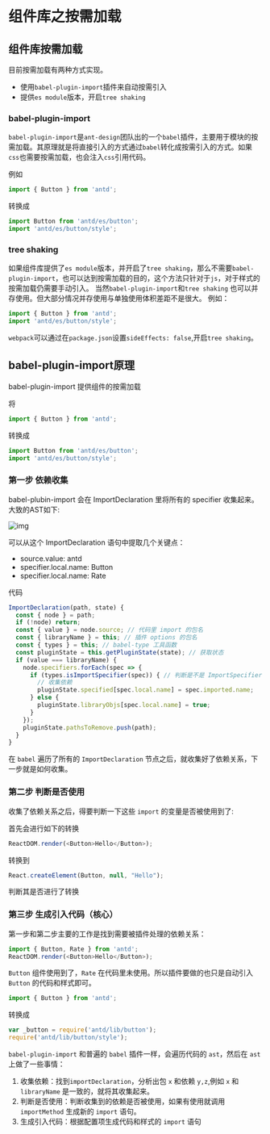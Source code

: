 # 组件库之按需加载

## 组件库按需加载

目前按需加载有两种方式实现。

- 使用`babel-plugin-import`插件来自动按需引入
- 提供`es module`版本，开启`tree shaking`

### babel-plugin-import

`babel-plugin-import`是`ant-design`团队出的一个`babel`插件，主要用于模块的按需加载。其原理就是将直接引入的方式通过`babel`转化成按需引入的方式。如果`css`也需要按需加载，也会注入`css`引用代码。

例如

```js
import { Button } from 'antd';
```

转换成

```js
import Button from 'antd/es/button';
import 'antd/es/button/style';
```

### tree shaking

如果组件库提供了`es module`版本，并开启了`tree shaking`，那么不需要`babel-plugin-import`，也可以达到按需加载的目的，这个方法只针对于`js`，对于样式的按需加载仍需要手动引入。 当然`babel-plugin-import`和`tree shaking` 也可以并存使用。但大部分情况并存使用与单独使用体积差距不是很大。
例如：

```js
import { Button } from 'antd';
import 'antd/es/button/style';
```

`webpack`可以通过在`package.json`设置`sideEffects: false`,开启`tree shaking`。

## babel-plugin-import原理

babel-plugin-import 提供组件的按需加载

将

```js
import { Button } from 'antd';
```

转换成

```js
import Button from 'antd/es/button';
import 'antd/es/button/style';
```

### 第一步 依赖收集

babel-plubin-import 会在 ImportDeclaration 里将所有的 specifier 收集起来。大致的AST如下:

![img](https://gitee.com/PENG_YUE/myImg/raw/master/uPic/fB0ZEQ.png)

可以从这个 ImportDeclaration 语句中提取几个关键点：

- source.value: antd
- specifier.local.name: Button
- specifier.local.name: Rate

代码

```js
ImportDeclaration(path, state) {
  const { node } = path;
  if (!node) return;
  const { value } = node.source; // 代码里 import 的包名
  const { libraryName } = this; // 插件 options 的包名
  const { types } = this; // babel-type 工具函数
  const pluginState = this.getPluginState(state); // 获取状态
  if (value === libraryName) {
    node.specifiers.forEach(spec => {
      if (types.isImportSpecifier(spec)) { // 判断是不是 ImportSpecifier 类型的节点，也就是是否是大括号的
        // 收集依赖
        pluginState.specified[spec.local.name] = spec.imported.name;
      } else { 
        pluginState.libraryObjs[spec.local.name] = true;
      }
    });
    pluginState.pathsToRemove.push(path);
  }
}
```

在 `babel` 遍历了所有的 `ImportDeclaration` 节点之后，就收集好了依赖关系，下一步就是如何收集。

### 第二步 判断是否使用

收集了依赖关系之后，得要判断一下这些 `import` 的变量是否被使用到了:

首先会进行如下的转换

```js
ReactDOM.render(<Button>Hello</Button>);
```

转换到

```js
React.createElement(Button, null, "Hello");
```

判断其是否进行了转换

### 第三步 生成引入代码（核心）

第一步和第二步主要的工作是找到需要被插件处理的依赖关系：

```js
import { Button, Rate } from 'antd';
ReactDOM.render(<Button>Hello</Button>);
```

`Button` 组件使用到了，`Rate` 在代码里未使用。所以插件要做的也只是自动引入 `Button` 的代码和样式即可。

```js
import { Button } from 'antd';
```

转换成

```js
var _button = require('antd/lib/button');
require('antd/lib/button/style');
```

`babel-plugin-import` 和普遍的 `babel` 插件一样，会遍历代码的 `ast`，然后在 `ast` 上做了一些事情：

1. 收集依赖：找到`importDeclaration`，分析出包 `x` 和依赖 `y,z`,例如 `x` 和 `libraryName` 是一致的，就将其收集起来。
2. 判断是否使用：判断收集到的依赖是否被使用，如果有使用就调用 `importMethod` 生成新的 `import` 语句。
3. 生成引入代码：根据配置项生成代码和样式的 `import` 语句
